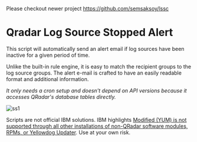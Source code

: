 Please checkout newer project
https://github.com/semsaksoy/lssc



# Qradar Log Source Stopped Alert

This script will automatically send an alert email if log sources have been inactive for a given period of time.

Unlike the built-in rule engine, it is easy to match the recipient groups to the log source groups. The alert e-mail is crafted to have an easily readable format and additional information.

*It only needs a cron setup and doesn't depend on API versions because it accesses QRadar's database tables directly.*

![ss1](https://user-images.githubusercontent.com/1064270/54886371-70719c00-4e98-11e9-9662-fc8a7ad1d21a.png)



Scripts are not official IBM solutions. IBM highlights [Modified (YUM) is not supported through all other installations of non-QRadar software modules, RPMs, or Yellowdog Updater](https://www-01.ibm.com/support/docview.wss?uid=swg21991208). Use at your own risk.
